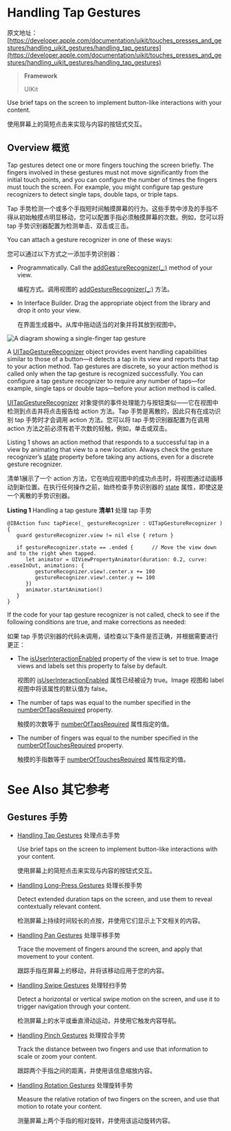 # Handling Tap Gestures

原文地址：
[https://developer.apple.com/documentation/uikit/touches_presses_and_gestures/handling_uikit_gestures/handling_tap_gestures](https://developer.apple.com/documentation/uikit/touches_presses_and_gestures/handling_uikit_gestures/handling_tap_gestures)

>__Framework__
>
> UIKit

Use brief taps on the screen to implement button-like interactions with your content.

使用屏幕上的简短点击来实现与内容的按钮式交互。

## Overview 概览

Tap gestures detect one or more fingers touching the screen briefly. The fingers involved in these gestures must not move significantly from the initial touch points, and you can configure the number of times the fingers must touch the screen. For example, you might configure tap gesture recognizers to detect single taps, double taps, or triple taps.

Tap 手势检测一个或多个手指短时间触摸屏幕的行为。这些手势中涉及的手指不得从初始触摸点明显移动，您可以配置手指必须触摸屏幕的次数。例如，您可以将 tap 手势识别器配置为检测单击、双击或三击。

You can attach a gesture recognizer in one of these ways:

您可以通过以下方式之一添加手势识别器：

- Programmatically. Call the [addGestureRecognizer(_:)](https://developer.apple.com/documentation/uikit/uiview/1622496-addgesturerecognizer) method of your view.

  编程方式。调用视图的  [addGestureRecognizer(_:)](https://developer.apple.com/documentation/uikit/uiview/1622496-addgesturerecognizer) 方法。
  
- In Interface Builder. Drag the appropriate object from the library and drop it onto your view.

  在界面生成器中。从库中拖动适当的对象并将其放到视图中。

![A diagram showing a single-finger tap gesture](https://docs-assets.developer.apple.com/published/7c21d852b9/14d1769c-c081-4c4a-9466-e5dca8a2e053.png)

A [UITapGestureRecognizer](https://developer.apple.com/documentation/uikit/uitapgesturerecognizer) object provides event handling capabilities similar to those of a button—it detects a tap in its view and reports that tap to your action method. Tap gestures are discrete, so your action method is called only when the tap gesture is recognized successfully. You can configure a tap gesture recognizer to require any number of taps—for example, single taps or double taps—before your action method is called.

[UITapGestureRecognizer](https://developer.apple.com/documentation/uikit/uitapgesturerecognizer) 对象提供的事件处理能力与按钮类似——它在视图中检测到点击并将点击报告给 action 方法。Tap 手势是离散的，因此只有在成功识别 tap 手势时才会调用 action 方法。您可以将 tap 手势识别器配置为在调用 action 方法之前必须有若干次数的轻触，例如，单击或双击。

Listing 1 shows an action method that responds to a successful tap in a view by animating that view to a new location. Always check the gesture recognizer’s [state](https://developer.apple.com/documentation/uikit/uigesturerecognizer/1619998-state) property before taking any actions, even for a discrete gesture recognizer.

清单1展示了一个 action 方法，它在响应视图中的成功点击时，将视图通过动画移动到新位置。在执行任何操作之前，始终检查手势识别器的 [state](https://developer.apple.com/documentation/uikit/uigesturerecognizer/1619998-state) 属性，即使这是一个离散的手势识别器。


**Listing 1** Handling a tap gesture **清单1** 处理 tap 手势

```
@IBAction func tapPiece(_ gestureRecognizer : UITapGestureRecognizer ) {
   guard gestureRecognizer.view != nil else { return }
        
   if gestureRecognizer.state == .ended {      // Move the view down and to the right when tapped.
      let animator = UIViewPropertyAnimator(duration: 0.2, curve: .easeInOut, animations: {
         gestureRecognizer.view!.center.x += 100
         gestureRecognizer.view!.center.y += 100
      })
      animator.startAnimation()
   }
}
```

If the code for your tap gesture recognizer is not called, check to see if the following conditions are true, and make corrections as needed:

如果 tap 手势识别器的代码未调用，请检查以下条件是否正确，并根据需要进行更正：

- The [isUserInteractionEnabled](https://developer.apple.com/documentation/uikit/uiview/1622577-isuserinteractionenabled) property of the view is set to true. Image views and labels set this property to false by default.
  
  视图的 [isUserInteractionEnabled](https://developer.apple.com/documentation/uikit/uiview/1622577-isuserinteractionenabled) 属性已经被设为 true。Image 视图和 label 视图中将该属性的默认值为 false。

- The number of taps was equal to the number specified in the [numberOfTapsRequired](https://developer.apple.com/documentation/uikit/uitapgesturerecognizer/1623581-numberoftapsrequired) property.

  触摸的次数等于 [numberOfTapsRequired](https://developer.apple.com/documentation/uikit/uitapgesturerecognizer/1623581-numberoftapsrequired) 属性指定的值。

- The number of fingers was equal to the number specified in the [numberOfTouchesRequired](https://developer.apple.com/documentation/uikit/uitapgesturerecognizer/1623580-numberoftouchesrequired) property.

  触摸的手指数等于 [numberOfTouchesRequired](https://developer.apple.com/documentation/uikit/uitapgesturerecognizer/1623580-numberoftouchesrequired) 属性指定的值。

# See Also 其它参考

## Gestures 手势

- [Handling Tap Gestures](https://developer.apple.com/documentation/uikit/touches_presses_and_gestures/handling_uikit_gestures/handling_tap_gestures) 处理点击手势

  Use brief taps on the screen to implement button-like interactions with your content.
  
  使用屏幕上的简短点击来实现与内容的按钮式交互。

- [Handling Long-Press Gestures](https://developer.apple.com/documentation/uikit/touches_presses_and_gestures/handling_uikit_gestures/handling_long-press_gestures) 处理长按手势

  Detect extended duration taps on the screen, and use them to reveal contextually relevant content.
  
  检测屏幕上持续时间较长的点按，并使用它们显示上下文相关的内容。

- [Handling Pan Gestures](https://developer.apple.com/documentation/uikit/touches_presses_and_gestures/handling_uikit_gestures/handling_pan_gestures) 处理平移手势

  Trace the movement of fingers around the screen, and apply that movement to your content.
  
  跟踪手指在屏幕上的移动，并将该移动应用于您的内容。

- [Handling Swipe Gestures](https://developer.apple.com/documentation/uikit/touches_presses_and_gestures/handling_uikit_gestures/handling_swipe_gestures) 处理轻扫手势

  Detect a horizontal or vertical swipe motion on the screen, and use it to trigger navigation through your content.
  
  检测屏幕上的水平或垂直滑动运动，并使用它触发内容导航。

- [Handling Pinch Gestures](https://developer.apple.com/documentation/uikit/touches_presses_and_gestures/handling_uikit_gestures/handling_pinch_gestures) 处理捏合手势

  Track the distance between two fingers and use that information to scale or zoom your content.
  
  跟踪两个手指之间的距离，并使用该信息缩放内容。

- [Handling Rotation Gestures](https://developer.apple.com/documentation/uikit/touches_presses_and_gestures/handling_uikit_gestures/handling_rotation_gestures) 处理旋转手势

  Measure the relative rotation of two fingers on the screen, and use that motion to rotate your content.
  
  测量屏幕上两个手指的相对旋转，并使用该运动旋转内容。

